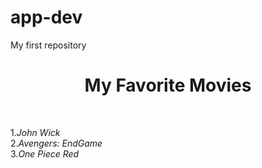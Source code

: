 # app-dev 
My first repository
<html>
  <head>
<H1><b><center>My Favorite Movies</b></center></H1><br>
  </head>
  <body>

1.<i>John Wick</i><br>
2.<i>Avengers: EndGame</i><br>
3.<i>One Piece Red</i><br>

  </body>

  </HTML>
